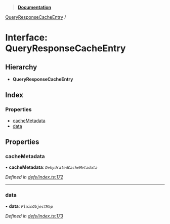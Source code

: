 > **[Documentation](../README.md)**

[QueryResponseCacheEntry](queryresponsecacheentry.md) /

# Interface: QueryResponseCacheEntry

## Hierarchy

* **QueryResponseCacheEntry**

## Index

### Properties

* [cacheMetadata](queryresponsecacheentry.md#cachemetadata)
* [data](queryresponsecacheentry.md#data)

## Properties

###  cacheMetadata

• **cacheMetadata**: *`DehydratedCacheMetadata`*

*Defined in [defs/index.ts:172](https://github.com/badbatch/graphql-box/blob/43ddea2/packages/cache-manager/src/defs/index.ts#L172)*

___

###  data

• **data**: *`PlainObjectMap`*

*Defined in [defs/index.ts:173](https://github.com/badbatch/graphql-box/blob/43ddea2/packages/cache-manager/src/defs/index.ts#L173)*